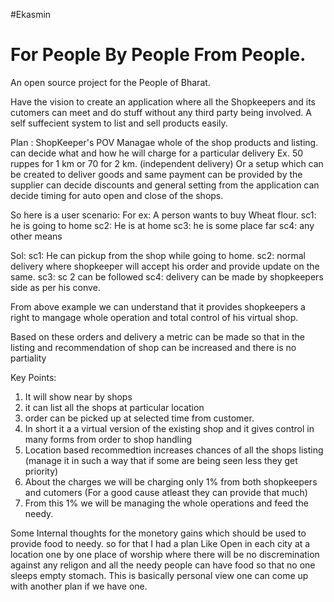 #Ekasmin
# For People By People From People.

An open source project for the People of Bharat.

Have the vision to create an application where all the Shopkeepers and its cutomers can meet and do stuff without any third party being involved.
A self suffecient system to list and sell products easily.

Plan :
  ShopKeeper's POV
  Managae whole of the shop products and listing.
  can decide what and how he will charge for a particular delivery Ex. 50 ruppes for 1 km or 70 for 2 km. (independent delivery) Or a setup which can be created to deliver goods and same payment can be provided by the supplier 
  can decide discounts and general setting from the application
  can decide timing for auto open and close of the shops.




So here is a user scenario:
For ex:
  A person wants to buy Wheat flour.
    sc1: he is going to home
    sc2: He is at home
    sc3: he is some place far
    sc4: any other means

  Sol: 
    sc1: He can pickup from the shop while going to home.
    sc2: normal delivery where shopkeeper will accept his order and provide update on the same.
    sc3: sc 2 can be followed
    sc4: delivery can be made by shopkeepers side as per his conve. 

From above example we can understand that it provides shopkeepers a right to mangage whole operation and total control of his virtual shop.

Based on these orders and delivery a metric can be made so that in the listing and recommendation of shop can be increased and there is no partiality

Key Points:
  1. It will show near by shops
  2. it can list all the shops at particular location
  3. order can be picked up at selected time from customer.
  4. In short it a a virtual version of the existing shop and it gives control in many forms from order to shop handling 
  5. Location based recommedtion increases chances of all the shops listing (manage it in such a way that if some are being seen less they get priority)
  6. About the charges we will be charging only 1% from both shopkeepers and cutomers (For a good cause atleast they can provide that much)
  7. From this 1% we will be managing the whole operations and feed the needy.


Some Internal thoughts for the monetory gains which should be used to provide food to needy.
so for that I had a plan Like Open in each city at a location one by one place of worship where there will be no discremination against any religon and all the needy people can have food so that no one sleeps empty stomach.
This is basically personal view one can come up with another plan if we have one.







  
